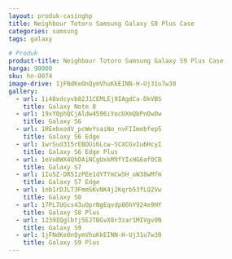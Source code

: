 ```yaml
---
layout: produk-casinghp
title: Neighbour Totoro Samsung Galaxy S9 Plus Case
categories: samsung
tags: galaxy

# Produk
product-title: Neighbour Totoro Samsung Galaxy S9 Plus Case
harga: 90000
sku: hn-0074
image-drive: 1jFNdKeOnQymVhuKkEINN-H-Uj31u7w30
gallery:
  - url: 1i48xdcyvb82J1CEMLEj9IAgdCa-DkVBS
    title: Galaxy Note 8
  - url: 19xY0phQCjAldw4596iYocUXmQbPnOwOw
    title: Galaxy S6
  - url: 1REebxodV_pcWeYsaiNo_nvFIImebfep5
    title: Galaxy S6 Edge
  - url: 1wrSud315rEBOUi6Lcw-SCXCGvIu6HcyI
    title: Galaxy S6 Edge Plus
  - url: 1eVu8WX4QhDAiNCgUxkM9fYIxHG6afOCB
    title: Galaxy S7
  - url: 1Iu5Z-DR5IzPEe1dYTYmCw5H_oW38wMfm
    title: Galaxy S7 Edge
  - url: 1nb1rDJLT3FmmSKvNK4j2Kqrb53fLQ2Vw
    title: Galaxy S8
  - url: 17PL7UGcs43uOprNgEqvdp06hY924e9HY
    title: Galaxy S8 Plus
  - url: 1239IQglbtj5EJTBGvX8r3zar1MIVgv0N
    title: Galaxy S9
  - url: 1jFNdKeOnQymVhuKkEINN-H-Uj31u7w30
    title: Galaxy S9 Plus
---
```

